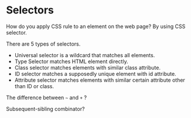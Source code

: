 # Selectors

How do you apply CSS rule to an element on the web page? By using CSS selector.

There are 5 types of selectors.
* Universal selector is a wildcard that matches all elements.
* Type Selector matches HTML element directly.
* Class selector matches elements with similar class attribute.
* ID selector matches a supposedly unique element with id attribute.
* Attribute selector matches elements with similar certain attribute other than ID or class.

The difference between `~` and `+` ?

Subsequent-sibling combinator?
